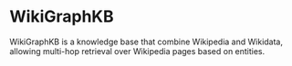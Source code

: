 # WikiGraphKB
WikiGraphKB is a knowledge base that combine Wikipedia and Wikidata, allowing multi-hop retrieval over Wikipedia pages based on entities.
